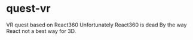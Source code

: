 # quest-vr

VR quest  based on React360
Unfortunately React360 is dead
By the way React not a best way for 3D.